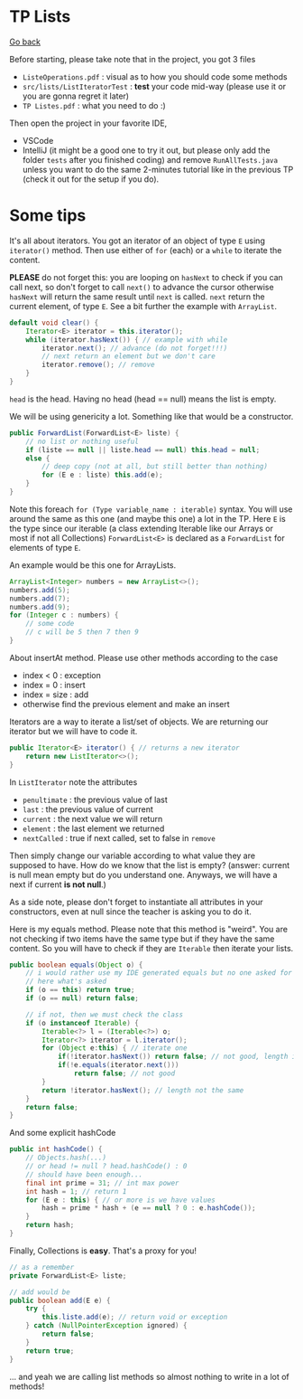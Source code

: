 # TP Lists

[Go back](..)

Before starting, please take note that in the project,
you got 3 files

* ``ListeOperations.pdf`` : visual as to how you should code some
methods
* ``src/lists/ListIteratorTest`` : **test** your code
mid-way (please use it or you are gonna regret it later)
* ``TP Listes.pdf`` : what you need to do :)

Then open the project in your favorite
IDE, 

* VSCode 
* IntelliJ (it might be a good one to try it out,
but please only add the folder ``tests`` after
  you finished coding) and remove ``RunAllTests.java``
  unless you want to do the same 2-minutes tutorial
  like in the previous TP (check it out for
  the setup if you do).
  
<div class="sr"></div>

# Some tips

It's all about iterators. You got an iterator
of an object of type ``E`` using `iterator()`
method. Then use either of ``for`` (each)
or a ``while`` to iterate the content.

**PLEASE** do not forget this: you are looping
on ``hasNext`` to check if you can call next, so
don't forget to call ``next()`` to advance
the cursor otherwise ``hasNext`` will return
the same result until ``next`` is called. `next`
return the current element, of type ``E``. See a
bit further the example with ``ArrayList``.

```java
default void clear() {
    Iterator<E> iterator = this.iterator();
    while (iterator.hasNext()) { // example with while
        iterator.next(); // advance (do not forget!!!)
        // next return an element but we don't care
        iterator.remove(); // remove
    }
}
```

``head`` is the head. Having no head (head == null)
means the list is empty.

We will be using genericity a lot.
Something like that would be a constructor.

```java
public ForwardList(ForwardList<E> liste) {
    // no list or nothing useful
    if (liste == null || liste.head == null) this.head = null;
    else {
        // deep copy (not at all, but still better than nothing)
        for (E e : liste) this.add(e);
    }
}
```

Note this foreach ``for (Type variable_name : iterable)``
syntax. You will use around the same as this one (and maybe
this one) a lot in the TP. Here ``E`` is the type since
our iterable (a class extending Iterable like our Arrays
or most if not all Collections) ``ForwardList<E>``
is declared as a ``ForwardList`` for elements of type
``E``.

An example would be this one for ArrayLists.

```java
ArrayList<Integer> numbers = new ArrayList<>();
numbers.add(5);
numbers.add(7);
numbers.add(9);
for (Integer c : numbers) {
    // some code
    // c will be 5 then 7 then 9
}
```

About insertAt method. Please use other methods
according to the case

* index < 0 : exception
* index = 0 : insert
* index = size : add
* otherwise find the previous element and make an insert

Iterators are a way to iterate a list/set of objects.
We are returning our iterator but we will have to code
it.

```java
public Iterator<E> iterator() { // returns a new iterator
    return new ListIterator<>();
}
```

In ``ListIterator`` note the attributes 

* ``penultimate`` : the previous value of last
* ``last`` : the previous value of current
* ``current`` : the next value we will return
* ``element`` : the last element we returned
* ``nextCalled`` : true if next called, set to false in `remove`

Then simply change our variable according to what
value they are supposed to have. How do we know that
the list is empty? (answer: current is null mean empty
but do you understand one. Anyways, we will have a next
if current **is not null**.)

As a side note, please don't forget to instantiate all
attributes in your constructors, even at null since
the teacher is asking you to do it.

Here is my equals method. Please note that this method is "weird". You are not checking if two
items have the same type but if they have the same content. So you
will have to check if they are ``Iterable`` then 
iterate your lists.

```java
public boolean equals(Object o) {
    // i would rather use my IDE generated equals but no one asked for my choice
    // here what's asked
    if (o == this) return true;
    if (o == null) return false;

    // if not, then we must check the class
    if (o instanceof Iterable) {
        Iterable<?> l = (Iterable<?>) o;
        Iterator<?> iterator = l.iterator();
        for (Object e:this) { // iterate one
            if(!iterator.hasNext()) return false; // not good, length is not the same
            if(!e.equals(iterator.next()))
                return false; // not good
        }
        return !iterator.hasNext(); // length not the same
    }
    return false;
}
```

And some explicit hashCode

```java
public int hashCode() {
    // Objects.hash(...)
    // or head != null ? head.hashCode() : 0
    // should have been enough...
    final int prime = 31; // int max power
    int hash = 1; // return 1
    for (E e : this) { // or more is we have values
        hash = prime * hash + (e == null ? 0 : e.hashCode());
    }
    return hash;
}
```

Finally, Collections is **easy**. That's a proxy for you!

```java
// as a remember
private ForwardList<E> liste;

// add would be
public boolean add(E e) {
    try {
        this.liste.add(e); // return void or exception
    } catch (NullPointerException ignored) {
        return false;
    }
    return true;
}
```

... and yeah we are calling list methods so
almost nothing to write in a lot of methods!